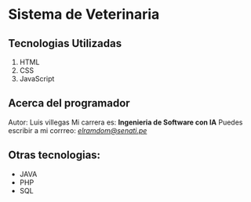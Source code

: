 # Sistema de Veterinaria

## Tecnologias Utilizadas
1. HTML
2. CSS
3. JavaScript

## Acerca del programador
Autor: Luis villegas
Mi carrera es: **Ingenieria de Software con IA**
Puedes escribir a mi corrreo: *elramdom@senati.pe*

## Otras tecnologias:
- JAVA
- PHP
- SQL
